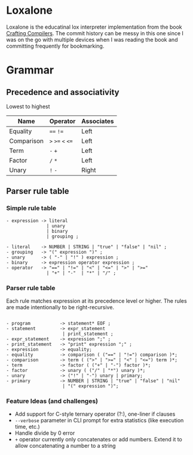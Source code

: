 # Loxalone

Loxalone is the educatinal lox interpreter implementation from the book 
[Crafting Compilers](https://craftinginterpreters.com/). The commit history can be messy in this one since I was
on the go with multiple devices when I was reading the book and committing frequently for bookmarking.

# Grammar

## Precedence and associativity

Lowest to highest

| Name       | Operator          | Associates |
|------------|-------------------|------------|
| Equality   | `==` `!=`         | Left       |
| Comparison | `>` `>=` `<` `<=` | Left       |
| Term       | `-` `+`           | Left       |
| Factor     | `/` `*`           | Left       |
| Unary      | `!` `-`           | Right      |

## Parser rule table

### Simple rule table

```
- expression -> literal
               | unary
               | binary
               | grouping ;
                
- literal    -> NUMBER | STRING | "true" | "false" | "nil" ;
- grouping   -> "(" expression ")" ;
- unary      -> ( "-" | "!" ) expression ;
- binary     -> expression operator expression ;
- operator   -> "==" | "!=" | "<" | "<=" | ">" | ">="
               | "+" | "-"  | "*" | "/" ;
```

### Parser rule table

Each rule matches expression at its precedence level or higher.
The rules are made intentionally to be right-recursive.

```

- program           -> statement* EOF ;
- statement         -> expr_statement
                     | print_statement ;
- expr_statement    -> expression ";" ;
- print_statement   -> "print" expression ";" ;
- expression        -> equality;
- equality          -> comparison ( ("==" | "!=") comparison )*;
- comparison        -> term ( (">" | ">=" | "<" | "<=") term )*;
- term              -> factor ( ("+" | "-") factor )*;
- factor            -> unary ( ("/" | "*") unary )*;
- unary             -> ("!" | "-") unary | primary;
- primary           -> NUMBER | STRING | "true" | "false" | "nil"
                     | "(" expression ")";

```

### Feature Ideas (and challenges)

- Add support for C-style ternary operator (?:), one-liner if clauses
- `--verbose` parameter in CLI prompt for extra statistics (like execution time, etc.)
- Handle divide by 0 error
- `+` operator currently only concatenates or add numbers. Extend it to allow concatenating a number to a string